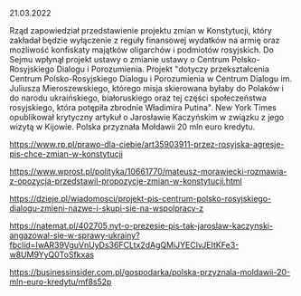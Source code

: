 21.03.2022

Rząd zapowiedział przedstawienie projektu zmian w Konstytucji, który zakładał będzie wyłączenie z reguły finansowej wydatków na armię oraz możliwość konfiskaty majątków oligarchów i podmiotów rosyjskich. Do Sejmu wpłynął projekt ustawy o zmianie ustawy o Centrum Polsko-Rosyjskiego Dialogu i Porozumienia. Projekt "dotyczy przekształcenia Centrum Polsko-Rosyjskiego Dialogu i Porozumienia w Centrum Dialogu im. Juliusza Mieroszewskiego, którego misja skierowana byłaby do Polaków i do narodu ukraińskiego, białoruskiego oraz tej części społeczeństwa rosyjskiego, która potępiła zbrodnie Władimira Putina". New York Times opublikował krytyczny artykuł o Jarosławie Kaczyńskim w związku z jego wizytą w Kijowie. Polska przyznała Mołdawii 20 mln euro kredytu.

https://www.rp.pl/prawo-dla-ciebie/art35903911-przez-rosyjska-agresje-pis-chce-zmian-w-konstytucji

https://www.wprost.pl/polityka/10661770/mateusz-morawiecki-rozmawia-z-opozycja-przedstawil-propozycje-zmian-w-konstytucji.html

https://dzieje.pl/wiadomosci/projekt-pis-centrum-polsko-rosyjskiego-dialogu-zmieni-nazwe-i-skupi-sie-na-wspolpracy-z

https://natemat.pl/402705,nyt-o-prezesie-pis-tak-jaroslaw-kaczynski-angazowal-sie-w-sprawy-ukrainy?fbclid=IwAR39VguVnUyDs36FCLtx2dAgQMiJYEClvJEItKFe3-w8UM9YyQ0ToSfkxas

https://businessinsider.com.pl/gospodarka/polska-przyznala-moldawii-20-mln-euro-kredytu/mf8s52p